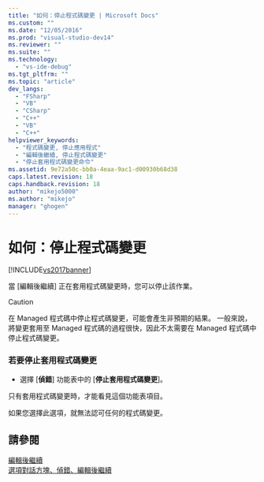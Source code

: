```yaml
---
title: "如何：停止程式碼變更 | Microsoft Docs"
ms.custom: ""
ms.date: "12/05/2016"
ms.prod: "visual-studio-dev14"
ms.reviewer: ""
ms.suite: ""
ms.technology: 
  - "vs-ide-debug"
ms.tgt_pltfrm: ""
ms.topic: "article"
dev_langs: 
  - "FSharp"
  - "VB"
  - "CSharp"
  - "C++"
  - "VB"
  - "C++"
helpviewer_keywords: 
  - "程式碼變更, 停止應用程式"
  - "編輯後繼續, 停止程式碼變更"
  - "停止套用程式碼變更命令"
ms.assetid: 9e72a50c-bb0a-4eaa-9ac1-d00930b68d38
caps.latest.revision: 18
caps.handback.revision: 18
author: "mikejo5000"
ms.author: "mikejo"
manager: "ghogen"
---
```

# 如何：停止程式碼變更
[!INCLUDE[vs2017banner](../code-quality/includes/vs2017banner.md)]

當 \[編輯後繼續\] 正在套用程式碼變更時，您可以停止該作業。  
  
> [!CAUTION]
>  在 Managed 程式碼中停止程式碼變更，可能會產生非預期的結果。  一般來說，將變更套用至 Managed 程式碼的過程很快，因此不太需要在 Managed 程式碼中停止程式碼變更。  
  
### 若要停止套用程式碼變更  
  
-   選擇 \[**偵錯**\] 功能表中的 \[**停止套用程式碼變更**\]。  
  
 只有套用程式碼變更時，才能看見這個功能表項目。  
  
 如果您選擇此選項，就無法認可任何的程式碼變更。  
  
## 請參閱  
 [編輯後繼續](../debugger/edit-and-continue.md)   
 [選項對話方塊、偵錯、編輯後繼續](../Topic/Edit%20and%20Continue,%20Debugging,%20Options%20Dialog%20Box.md)